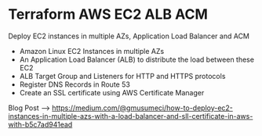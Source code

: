 # Terraform AWS EC2 ALB ACM
Deploy EC2 instances in multiple AZs, Application Load Balancer and ACM

* Amazon Linux EC2 Instances in multiple AZs
* An Application Load Balancer (ALB) to distribute the load between these EC2
* ALB Target Group and Listeners for HTTP and HTTPS protocols
* Register DNS Records in Route 53
* Create an SSL certificate using AWS Certificate Manager

Blog Post --> https://medium.com/@gmusumeci/how-to-deploy-ec2-instances-in-multiple-azs-with-a-load-balancer-and-sll-certificate-in-aws-with-b5c7ad941ead
